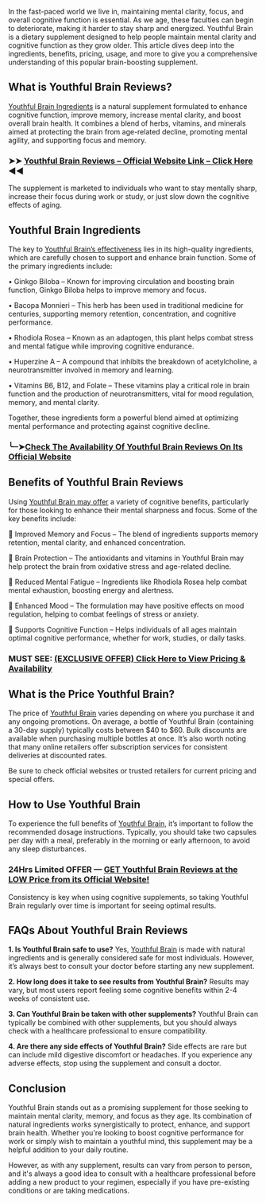 In the fast-paced world we live in, maintaining mental clarity, focus, and overall cognitive function is essential. As we age, these faculties can begin to deteriorate, making it harder to stay sharp and energized. Youthful Brain is a dietary supplement designed to help people maintain mental clarity and cognitive function as they grow older. This article dives deep into the ingredients, benefits, pricing, usage, and more to give you a comprehensive understanding of this popular brain-boosting supplement.

## What is Youthful Brain Reviews?
[Youthful Brain Ingredients](https://dailynutraboost.com/youthful-brain-reviews/) is a natural supplement formulated to enhance cognitive function, improve memory, increase mental clarity, and boost overall brain health. It combines a blend of herbs, vitamins, and minerals aimed at protecting the brain from age-related decline, promoting mental agility, and supporting focus and memory.

### ➤➤ [Youthful Brain Reviews – Official Website Link – Click Here](https://dailynutraboost.com/try-youthful-brain/) ◀◀

The supplement is marketed to individuals who want to stay mentally sharp, increase their focus during work or study, or just slow down the cognitive effects of aging.

## Youthful Brain Ingredients
The key to [Youthful Brain’s effectiveness](https://www.facebook.com/Youthful.Brain.Ingredients/) lies in its high-quality ingredients, which are carefully chosen to support and enhance brain function. Some of the primary ingredients include:

•	Ginkgo Biloba – Known for improving circulation and boosting brain function, Ginkgo Biloba helps to improve memory and focus.

•	Bacopa Monnieri – This herb has been used in traditional medicine for centuries, supporting memory retention, concentration, and cognitive performance.

•	Rhodiola Rosea – Known as an adaptogen, this plant helps combat stress and mental fatigue while improving cognitive endurance.

•	Huperzine A – A compound that inhibits the breakdown of acetylcholine, a neurotransmitter involved in memory and learning.

•	Vitamins B6, B12, and Folate – These vitamins play a critical role in brain function and the production of neurotransmitters, vital for mood regulation, memory, and mental clarity.

Together, these ingredients form a powerful blend aimed at optimizing mental performance and protecting against cognitive decline.

### ╰┈➤[Check The Availability Of Youthful Brain Reviews On Its Official Website](https://dailynutraboost.com/try-youthful-brain/)

## Benefits of Youthful Brain Reviews
Using [Youthful Brain may offer](https://dailynutraboost.com/try-youthful-brain/) a variety of cognitive benefits, particularly for those looking to enhance their mental sharpness and focus. Some of the key benefits include:

	Improved Memory and Focus – The blend of ingredients supports memory retention, mental clarity, and enhanced concentration.

	Brain Protection – The antioxidants and vitamins in Youthful Brain may help protect the brain from oxidative stress and age-related decline.

	Reduced Mental Fatigue – Ingredients like Rhodiola Rosea help combat mental exhaustion, boosting energy and alertness.

	Enhanced Mood – The formulation may have positive effects on mood regulation, helping to combat feelings of stress or anxiety.

	Supports Cognitive Function – Helps individuals of all ages maintain optimal cognitive performance, whether for work, studies, or daily tasks.

###  MUST SEE: [(EXCLUSIVE OFFER) Click Here to View Pricing & Availability](https://dailynutraboost.com/try-youthful-brain/) 

## What is the Price Youthful Brain?
The price of [Youthful Brain](https://www.facebook.com/Youthful.Brain.Ingredients/) varies depending on where you purchase it and any ongoing promotions. On average, a bottle of Youthful Brain (containing a 30-day supply) typically costs between $40 to $60. Bulk discounts are available when purchasing multiple bottles at once. It’s also worth noting that many online retailers offer subscription services for consistent deliveries at discounted rates.

Be sure to check official websites or trusted retailers for current pricing and special offers.

## How to Use Youthful Brain
To experience the full benefits of [Youthful Brain](https://www.facebook.com/events/1358544931937937/), it’s important to follow the recommended dosage instructions. Typically, you should take two capsules per day with a meal, preferably in the morning or early afternoon, to avoid any sleep disturbances.

### 24Hrs Limited OFFER — [GET Youthful Brain Reviews at the LOW Price from its Official Website!](https://dailynutraboost.com/try-youthful-brain/)

Consistency is key when using cognitive supplements, so taking Youthful Brain regularly over time is important for seeing optimal results.

## FAQs About Youthful Brain Reviews

**1.	Is Youthful Brain safe to use?** 
Yes, [Youthful Brain](https://www.facebook.com/groups/youthful.brain.ingredients) is made with natural ingredients and is generally considered safe for most individuals. However, it’s always best to consult your doctor before starting any new supplement.

**2.	How long does it take to see results from Youthful Brain?** 
Results may vary, but most users report feeling some cognitive benefits within 2-4 weeks of consistent use.

**3.	Can Youthful Brain be taken with other supplements?** 
Youthful Brain can typically be combined with other supplements, but you should always check with a healthcare professional to ensure compatibility.

**4.	Are there any side effects of Youthful Brain?** 
Side effects are rare but can include mild digestive discomfort or headaches. If you experience any adverse effects, stop using the supplement and consult a doctor.

## Conclusion
Youthful Brain stands out as a promising supplement for those seeking to maintain mental clarity, memory, and focus as they age. Its combination of natural ingredients works synergistically to protect, enhance, and support brain health. Whether you're looking to boost cognitive performance for work or simply wish to maintain a youthful mind, this supplement may be a helpful addition to your daily routine.

However, as with any supplement, results can vary from person to person, and it's always a good idea to consult with a healthcare professional before adding a new product to your regimen, especially if you have pre-existing conditions or are taking medications.


